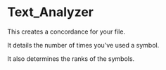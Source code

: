 # Text_Analyzer


This creates a concordance for your file.

It details the number of times you've used a symbol.

It also determines the ranks of the symbols.
